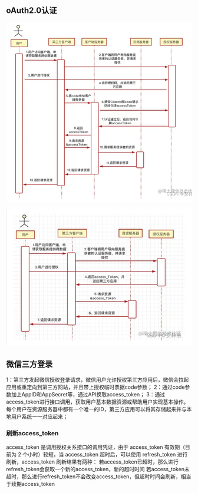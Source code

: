 ## oAuth2.0认证

![oAuth2.0流程介绍](./oAuth2.0.png)

![oAuth2.0简化流程介绍](./oAuth2.0简化.png)

## 微信三方登录
1：第三方发起微信授权登录请求，微信用户允许授权第三方应用后，微信会拉起应用或重定向到第三方网站，并且带上授权临时票据code参数；
2：通过code参数加上AppID和AppSecret等，通过API换取access_token；
3：通过access_token进行接口调用，获取用户基本数据资源或帮助用户实现基本操作。
每个用户在资源服务器中都有一个唯一的ID，第三方应用可以将其存储起来并与本地用户系统一一对应起来；

### 刷新access_token
access_token 是调用授权关系接口的调用凭证，由于 access_token 有效期（目前为 2 个小时）较短，当 access_token 超时后，可以使用 refresh_token 进行刷新，access_token 刷新结果有两种：
若access_token已超时，那么进行refresh_token会获取一个新的access_token，新的超时时间
若access_token未超时，那么进行refresh_token不会改变access_token，但超时时间会刷新，相当于续期access_token
